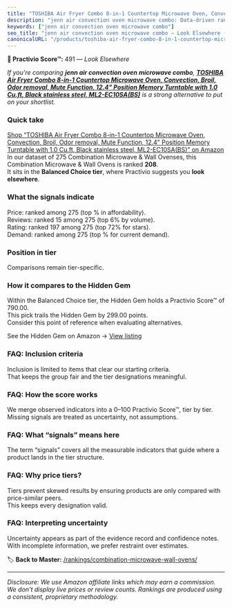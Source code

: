 ```yaml
---
title: "TOSHIBA Air Fryer Combo 8-in-1 Countertop Microwave Oven, Convection, Broil, Odor removal, Mute Function, 12.4\" Position Memory Turntable with 1.0 Cu.ft, Black stainless steel, ML2-EC10SA(BS)"
description: "jenn air convection oven microwave combo: Data-driven ranking using the Practivio Score™. Positioned by quality, value, demand, findability, momentum."
keywords: ["jenn air convection oven microwave combo"]
seo_title: "jenn air convection oven microwave combo — Look Elsewhere (2025)"
canonicalURL: "/products/toshiba-air-fryer-combo-8-in-1-countertop-microwave-oven-convection-broil-odor-removal-mute-function-124-position-memory-turntable-with-10-cuft-black-stainless-steel-ml2-ec10sabs-B08G4Q5196/"
---
```


**🚫 Practivio Score™:** 491 — _Look Elsewhere_


*If you're comparing **jenn air convection oven microwave combo**, **[TOSHIBA Air Fryer Combo 8-in-1 Countertop Microwave Oven, Convection, Broil, Odor removal, Mute Function, 12.4" Position Memory Turntable with 1.0 Cu.ft, Black stainless steel, ML2-EC10SA(BS)](https://www.amazon.com/dp/B08G4Q5196?tag=practivio-20)** is a strong alternative to put on your shortlist.*
### Quick take
[Shop “TOSHIBA Air Fryer Combo 8-in-1 Countertop Microwave Oven, Convection, Broil, Odor removal, Mute Function, 12.4" Position Memory Turntable with 1.0 Cu.ft, Black stainless steel, ML2-EC10SA(BS)” on Amazon](https://www.amazon.com/dp/B08G4Q5196?tag=practivio-20)
In our dataset of 275 Combination Microwave & Wall Ovenses, this Combination Microwave & Wall Ovens is ranked **208**.  
It sits in the **Balanced Choice tier**, where Practivio suggests you **look elsewhere**.

### What the signals indicate
Price: ranked  among 275 (top % in affordability).  
Reviews: ranked 15 among 275 (top 6% by volume).  
Rating: ranked 197 among 275 (top 72% for stars).  
Demand: ranked  among 275 (top % for current demand).

### Position in tier
Comparisons remain tier-specific.

### How it compares to the Hidden Gem
Within the Balanced Choice tier, the Hidden Gem holds a Practivio Score™ of 790.00.  
This pick trails the Hidden Gem by 299.00 points.  
Consider this point of reference when evaluating alternatives.  

See the Hidden Gem on Amazon → [View listing](https://www.amazon.com/dp/B07JYNPTX3?tag=practivio-20)

### FAQ: Inclusion criteria
Inclusion is limited to items that clear our starting criteria.  
That keeps the group fair and the tier designations meaningful.

### FAQ: How the score works
We merge observed indicators into a 0–100 Practivio Score™, tier by tier.  
Missing signals are treated as uncertainty, not assumptions.

### FAQ: What “signals” means here
The term “signals” covers all the measurable indicators that guide where a product lands in the tier structure.

### FAQ: Why price tiers?
Tiers prevent skewed results by ensuring products are only compared with price-similar peers.  
This keeps every designation valid.

### FAQ: Interpreting uncertainty
Uncertainty appears as part of the evidence record and confidence notes.  
With incomplete information, we prefer restraint over estimates.


🏷️ **Back to Master:** [/rankings/combination-microwave-wall-ovens/](/rankings/combination-microwave-wall-ovens/)

---
_Disclosure: We use Amazon affiliate links which may earn a commission. We don’t display live prices or review counts. Rankings are produced using a consistent, proprietary methodology._
